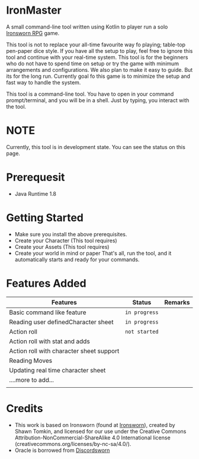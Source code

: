 # IronMaster
A small command-line tool written using Kotlin to player run a solo [Ironsworn RPG](http://www.ironswornrpg.com) game.

This tool is not to replace your all-time favourite way fo playing; table-top pen-paper dice style. If you have all the setup to play, feel free to ignore this tool and continue with your real-time system. This tool is for the beginners who do not have to spend time on setup or try the game with minimum arrangements and configurations. We also plan to make it easy to guide. But its for the long run. Currently goal fo this game is to minimize the setup and fast way to handle the system. 

This tool is a command-line tool. You have to open in your command prompt/terminal, and you will be in a shell. Just by typing, you interact with the tool. 

# NOTE
Currently, this tool is in development state. You can see the status on this page.

# Prerequesit
* Java Runtime 1.8

# Getting Started
* Make sure you install the above prerequisites. 
* Create your Character (This tool requires)
* Create your Assets (This tool requires)
* Create your world in mind or paper 
That's all, run the tool, and it automatically starts and ready for your commands.

# Features Added
| Features                                                 | Status           | Remarks  |
| -------------------------------------------------------- |:----------------:| --------:|
| Basic command like feature                               | `in progress`    |          |
| Reading user definedCharacter sheet                      | `in progress`    |          |
| Action roll                                              | `not started`    |          |
| Action roll with stat and adds                           |                  |          |
| Action roll with character sheet support                 |                  |          |
| Reading Moves                                            |                  |          |
| Updating real time character sheet                       |                  |          |
| ....more to add...                                       |                  |          |
|                                                          |                  |          |

# Credits
* This work is based on Ironsworn (found at [Ironsworn](http://www.ironswornrpg.com)), created by Shawn Tomkin, and licensed for our use under the Creative Commons Attribution-NonCommercial-ShareAlike 4.0 International license  (creativecommons.org/licenses/by-nc-sa/4.0/).
* Oracle is borrowed from [Discordsworn](https://github.com/ribbanya/discordsworn)
